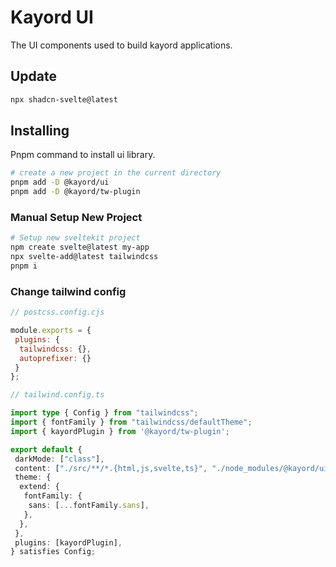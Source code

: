 # Kayord UI

The UI components used to build kayord applications.

## Update

```bash
npx shadcn-svelte@latest
```

## Installing

Pnpm command to install ui library.

```bash
# create a new project in the current directory
pnpm add -D @kayord/ui
pnpm add -D @kayord/tw-plugin
```

### Manual Setup New Project

```bash
# Setup new sveltekit project
npm create svelte@latest my-app
npx svelte-add@latest tailwindcss
pnpm i
```

### Change tailwind config

```js
// postcss.config.cjs

module.exports = {
 plugins: {
  tailwindcss: {},
  autoprefixer: {}
 }
};
```

```ts
// tailwind.config.ts

import type { Config } from "tailwindcss";
import { fontFamily } from "tailwindcss/defaultTheme";
import { kayordPlugin } from '@kayord/tw-plugin';

export default {
 darkMode: ["class"],
 content: ["./src/**/*.{html,js,svelte,ts}", "./node_modules/@kayord/ui/**/*.{html,js,svelte,ts}"],
 theme: {
  extend: {
   fontFamily: {
    sans: [...fontFamily.sans],
   },
  },
 },
 plugins: [kayordPlugin],
} satisfies Config;

```
